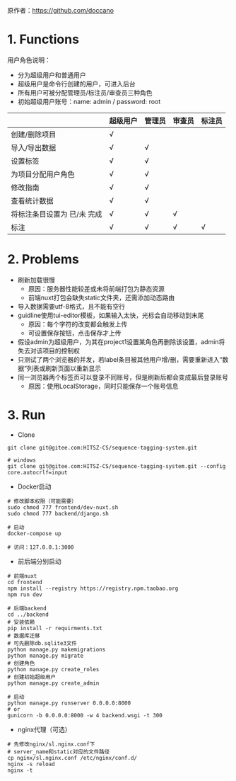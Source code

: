 原作者：https://github.com/doccano

# 1. Functions

用户角色说明：

- 分为超级用户和普通用户
- 超级用户是命令行创建的用户，可进入后台
- 所有用户可被分配管理员/标注员/审查员三种角色
- 初始超级用户账号：name: admin / password: root

|                             | 超级用户 | 管理员 | 审查员 | 标注员 |
| --------------------------- | -------- | ------ | ------ | ------ |
| 创建/删除项目               | √        |        |        |        |
| 导入/导出数据               | √        | √      |        |        |
| 设置标签                    | √        | √      |        |        |
| 为项目分配用户角色          | √        | √      |        |        |
| 修改指南                    | √        | √      |        |        |
| 查看统计数据                | √        | √      |        |        |
| 将标注条目设置为 已/未 完成 | √        | √      | √      |        |
| 标注                        | √        | √      | √      | √      |

# 2. Problems

- 刷新加载很慢
  - 原因：服务器性能较差或未将前端打包为静态资源
  - 前端nuxt打包会缺失static文件夹，还需添加动态路由
- 导入数据需要utf-8格式，且不能有空行
- guidline使用tui-editor模板，如果输入太快，光标会自动移动到末尾
  - 原因：每个字符的改变都会触发上传
  - 可设置保存按钮，点击保存才上传
- 假设admin为超级用户，为其在project1设置某角色再删除该设置，admin将失去对该项目的控制权
- 只测试了两个浏览器的并发，若label条目被其他用户增/删，需要重新进入“数据”列表或刷新页面以重新显示
- 同一浏览器两个标签页可以登录不同账号，但是刷新后都会变成最后登录账号
  - 原因：使用LocalStorage，同时只能保存一个账号信息

# 3. Run

* Clone

```shell
git clone git@gitee.com:HITSZ-CS/sequence-tagging-system.git

# windows
git clone git@gitee.com:HITSZ-CS/sequence-tagging-system.git --config core.autocrlf=input
```

* Docker启动

```shell
# 修改脚本权限（可能需要）
sudo chmod 777 frontend/dev-nuxt.sh
sudo chmod 777 backend/django.sh

# 启动
docker-compose up

# 访问：127.0.0.1:3000
```

* 前后端分别启动

```shell
# 前端nuxt
cd frontend
npm install --registry https://registry.npm.taobao.org
npm run dev

# 后端backend
cd ../backend
# 安装依赖
pip install -r requirments.txt
# 数据库迁移
# 可先删除db.sqlite3文件
python manage.py makemigrations
python manage.py migrate
# 创建角色
python manage.py create_roles
# 创建初始超级用户
python manage.py create_admin

# 启动
python manage.py runserver 0.0.0.0:8000
# or
gunicorn -b 0.0.0.0:8000 -w 4 backend.wsgi -t 300
```

* nginx代理（可选）

```shell
# 先修改nginx/sl.nginx.conf下
# server_name和static对应的文件路径
cp nginx/sl.nginx.conf /etc/nginx/conf.d/
nginx -s reload
nginx -t
```
